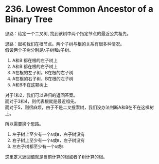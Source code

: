 # 236. Lowest Common Ancestor of a Binary Tree  


思路：给定一个二叉树, 找到该树中两个指定节点的最近公共祖先。  


思路：起初我们在根节点。两个子树与根的关系有很多种情况。  
假设两个子树分别是`A`子树和`B`子树。  


1. A和B 都在根的左子树上  
2. A和B 都在根的右子树上  
3. A在根的左子树，B在根的右子树  
4. A在根的右子树，B在根的左子树  
5. A和B不在这颗树上  


对于1和2，我们可以递归的返回答案。  
而对于3和4，则代表根就是最近祖先。  
而对于5，则很麻烦，由于不是二叉搜索树，我们没办法判断A和B在不在这棵树上。  


所以需要换个思路。  


1. 左子树上至少有一个`A`或`B`，右子树没有  
2. 右子树上至少有一个`A`或`B`，左子树没有  
3. 左右子树都至少有一个`A`或`B`  


这里定义返回值就是当前计算的根或者子树计算的根。  





